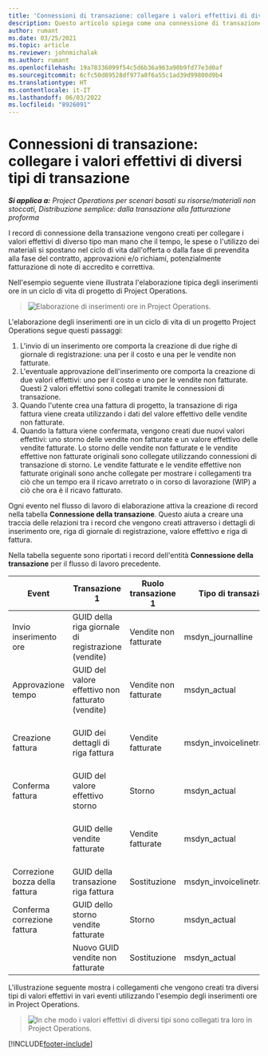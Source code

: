 ```yaml
---
title: 'Connessioni di transazione: collegare i valori effettivi di diversi tipi di transazione'
description: Questo articolo spiega come una connessione di transazione viene utilizzata per collegare i valori effettivi di diversi tipi per aiutare a tenere traccia della redditività, del ritardo di fatturazione e dei calcoli delle entrate fatturate rispetto a quelle non fatturate.
author: rumant
ms.date: 03/25/2021
ms.topic: article
ms.reviewer: johnmichalak
ms.author: rumant
ms.openlocfilehash: 19a78336099f54c5d6b36a963a90b9fd77e3d0af
ms.sourcegitcommit: 6cfc50d89528df977a8f6a55c1ad39d99800d9b4
ms.translationtype: HT
ms.contentlocale: it-IT
ms.lasthandoff: 06/03/2022
ms.locfileid: "8926091"
---
```

# <a name="transaction-connections---link-actuals-of-different-transaction-types"></a>Connessioni di transazione: collegare i valori effettivi di diversi tipi di transazione

_**Si applica a:** Project Operations per scenari basati su risorse/materiali non stoccati, Distribuzione semplice: dalla transazione alla fatturazione proforma_

I record di connessione della transazione vengono creati per collegare i valori effettivi di diverso tipo man mano che il tempo, le spese o l'utilizzo dei materiali si spostano nel ciclo di vita dall'offerta o dalla fase di prevendita alla fase del contratto, approvazioni e/o richiami, potenzialmente fatturazione di note di accredito e correttiva.

Nell'esempio seguente viene illustrata l'elaborazione tipica degli inserimenti ore in un ciclo di vita di progetto di Project Operations.

> ![Elaborazione di inserimenti ore in Project Operations.](media/basic-guide-17.png)

L'elaborazione degli inserimenti ore in un ciclo di vita di un progetto Project Operations segue questi passaggi: 

1. L'invio di un inserimento ore comporta la creazione di due righe di giornale di registrazione: una per il costo e una per le vendite non fatturate. 
2. L'eventuale approvazione dell'inserimento ore comporta la creazione di due valori effettivi: uno per il costo e uno per le vendite non fatturate. Questi 2 valori effettivi sono collegati tramite le connessioni di transazione.
3. Quando l'utente crea una fattura di progetto, la transazione di riga fattura viene creata utilizzando i dati del valore effettivo delle vendite non fatturate.
4. Quando la fattura viene confermata, vengono creati due nuovi valori effettivi: uno storno delle vendite non fatturate e un valore effettivo delle vendite fatturate. Lo storno delle vendite non fatturate e le vendite effettive non fatturate originali sono collegate utilizzando connessioni di transazione di storno. Le vendite fatturate e le vendite effettive non fatturate originali sono anche collegate per mostrare i collegamenti tra ciò che un tempo era il ricavo arretrato o in corso di lavorazione (WIP) a ciò che ora è il ricavo fatturato.   

Ogni evento nel flusso di lavoro di elaborazione attiva la creazione di record nella tabella **Connessione della transazione**. Questo aiuta a creare una traccia delle relazioni tra i record che vengono creati attraverso i dettagli di inserimento ore, riga di giornale di registrazione, valore effettivo e riga di fattura.

Nella tabella seguente sono riportati i record dell'entità **Connessione della transazione** per il flusso di lavoro precedente.

|Event                   |Transazione 1                 |Ruolo transazione 1 |Tipo di transazione 1       |Transazione 2          |Ruolo transazione 2 |Tipo di transazione 2 |
|------------------------|------------------------------|---------------|-----------------------------|-----------------------------|-------------------|-------------------|
|Invio inserimento ore   |GUID della riga giornale di registrazione (vendite)     |Vendite non fatturate |msdyn_journalline            |GUID della riga giornale di registrazione (costo)     |Costo            |msdyn_journalline  |
|Approvazione tempo           |GUID del valore effettivo non fatturato (vendite)  |Vendite non fatturate |msdyn_actual                 |GUID del valore effettivo costo (costo)       |Costo            |msdyn_actual       |
|Creazione fattura        |GUID dei dettagli di riga fattura      |Vendite fatturate   |msdyn_invoicelinetransaction |GUID del valore effettivo vendite non fatturate   |Vendite non fatturate  |msdyn_actual       |
|Conferma fattura    |GUID del valore effettivo storno         |Storno      |msdyn_actual                 |GUID delle vendite non fatturate originale |Originale        |msdyn_actual       |
|                        |GUID delle vendite fatturate             |Vendite fatturate   |msdyn_actual                 |GUID del valore effettivo vendite non fatturate   |Vendite non fatturate  |msdyn_actual       |
|Correzione bozza della fattura |GUID della transazione riga fattura|Sostituzione      |msdyn_invoicelinetransaction |GUID delle vendite fatturate            |Originale        |msdyn_actual       |
|Conferma correzione fattura|GUID dello storno vendite fatturate  |Storno      |msdyn_actual                 |GUID delle vendite fatturate            |Originale        |msdyn_actual       |
|                        |Nuovo GUID vendite non fatturate |Sostituzione            |msdyn_actual                 |GUID delle vendite fatturate            |Originale        |msdyn_actual       |


L'illustrazione seguente mostra i collegamenti che vengono creati tra diversi tipi di valori effettivi in vari eventi utilizzando l'esempio degli inserimenti ore in Project Operations.

> ![In che modo i valori effettivi di diversi tipi sono collegati tra loro in Project Operations.](media/TransactionConnections.png)

[!INCLUDE[footer-include](../includes/footer-banner.md)]
